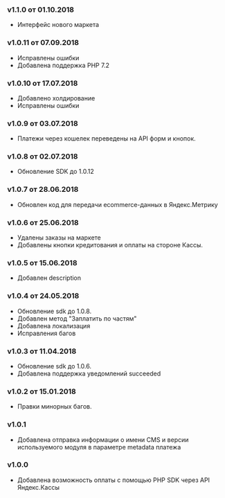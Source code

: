 ### v1.1.0 от 01.10.2018
* Интерфейс нового маркета

### v1.0.11 от 07.09.2018
* Исправлены ошибки
* Добавлена поддержка PHP 7.2

### v1.0.10 от 17.07.2018
* Добавлено холдирование
* Исправлены ошибки

### v1.0.9 от 03.07.2018
* Платежи через кошелек переведены на API форм и кнопок.

### v1.0.8 от 02.07.2018
* Обновление SDK до 1.0.12

### v1.0.7 от 28.06.2018
* Обновлен код для передачи ecommerce-данных в Яндекс.Метрику

### v1.0.6 от 25.06.2018
* Удалены заказы на маркете
* Добавлены кнопки кредитования и оплаты на стороне Кассы.

### v1.0.5 от 15.06.2018
* Добавлен description

### v1.0.4 от 24.05.2018
* Обновление sdk до 1.0.8.
* Добавлен метод "Заплатить по частям"
* Добавлена локализация
* Исправления багов

### v1.0.3 от 11.04.2018
* Обновление sdk до 1.0.6.
* Добавлена поддержка уведомлений succeeded

### v1.0.2 от 15.01.2018
* Правки минорных багов.

### v1.0.1
* Добавлена отправка информации о имени CMS и версии используемого модуля в параметре metadata платежа

### v1.0.0
* Добавлена возможность оплаты с помощью PHP SDK через API Яндекс.Кассы
